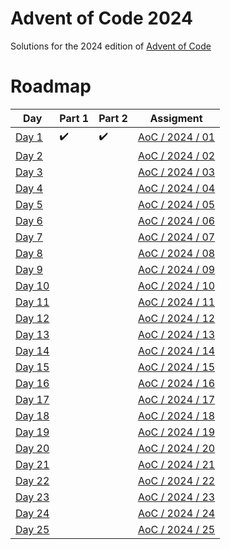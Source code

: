 # Advent of Code 2024
Solutions for the 2024 edition of [Advent of Code](https://adventofcode.com/2024)

# Roadmap
| Day              | Part 1             | Part 2             | Assigment                                               |
|------------------|--------------------|--------------------|---------------------------------------------------------|
| [Day 1](day01/)  | :heavy_check_mark: | :heavy_check_mark: | [AoC / 2024 / 01](https://adventofcode.com/2024/day/1)  |
| [Day 2](day02/)  |                    |                    | [AoC / 2024 / 02](https://adventofcode.com/2024/day/2)  |
| [Day 3](day03/)  |                    |                    | [AoC / 2024 / 03](https://adventofcode.com/2024/day/3)  |
| [Day 4](day04/)  |                    |                    | [AoC / 2024 / 04](https://adventofcode.com/2024/day/4)  |
| [Day 5](day05/)  |                    |                    | [AoC / 2024 / 05](https://adventofcode.com/2024/day/5)  |
| [Day 6](day06/)  |                    |                    | [AoC / 2024 / 06](https://adventofcode.com/2024/day/6)  |
| [Day 7](day07/)  |                    |                    | [AoC / 2024 / 07](https://adventofcode.com/2024/day/7)  |
| [Day 8](day08/)  |                    |                    | [AoC / 2024 / 08](https://adventofcode.com/2024/day/8)  |
| [Day 9](day09/)  |                    |                    | [AoC / 2024 / 09](https://adventofcode.com/2024/day/9)  |
| [Day 10](day10/) |                    |                    | [AoC / 2024 / 10](https://adventofcode.com/2024/day/10) |
| [Day 11](day11/) |                    |                    | [AoC / 2024 / 11](https://adventofcode.com/2024/day/11) |
| [Day 12](day12/) |                    |                    | [AoC / 2024 / 12](https://adventofcode.com/2024/day/12) |
| [Day 13](day13/) |                    |                    | [AoC / 2024 / 13](https://adventofcode.com/2024/day/13) |
| [Day 14](day14/) |                    |                    | [AoC / 2024 / 14](https://adventofcode.com/2024/day/14) |
| [Day 15](day15/) |                    |                    | [AoC / 2024 / 15](https://adventofcode.com/2024/day/15) |
| [Day 16](day16/) |                    |                    | [AoC / 2024 / 16](https://adventofcode.com/2024/day/16) |
| [Day 17](day17/) |                    |                    | [AoC / 2024 / 17](https://adventofcode.com/2024/day/17) |
| [Day 18](day18/) |                    |                    | [AoC / 2024 / 18](https://adventofcode.com/2024/day/18) |
| [Day 19](day19/) |                    |                    | [AoC / 2024 / 19](https://adventofcode.com/2024/day/19) |
| [Day 20](day20/) |                    |                    | [AoC / 2024 / 20](https://adventofcode.com/2024/day/20) |
| [Day 21](day21/) |                    |                    | [AoC / 2024 / 21](https://adventofcode.com/2024/day/21) |
| [Day 22](day22/) |                    |                    | [AoC / 2024 / 22](https://adventofcode.com/2024/day/22) |
| [Day 23](day23/) |                    |                    | [AoC / 2024 / 23](https://adventofcode.com/2024/day/23) |
| [Day 24](day24/) |                    |                    | [AoC / 2024 / 24](https://adventofcode.com/2024/day/24) |
| [Day 25](day25/) |                    |                    | [AoC / 2024 / 25](https://adventofcode.com/2024/day/25) |
